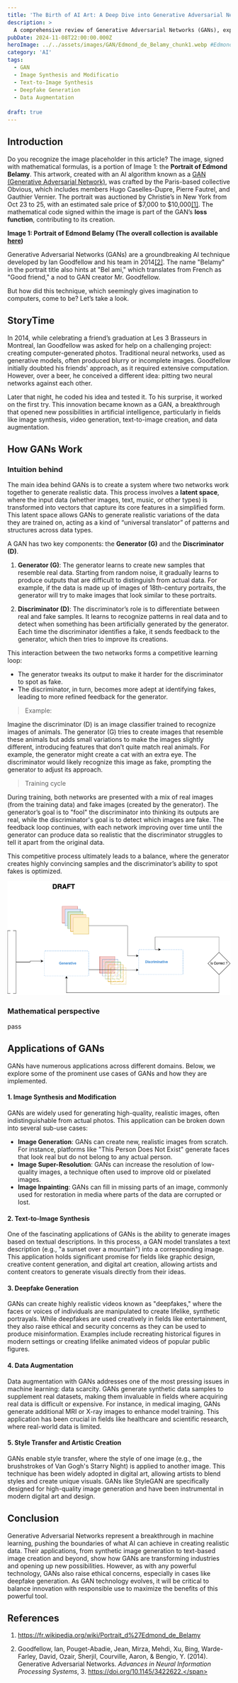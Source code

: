 ```yaml
---
title: 'The Birth of AI Art: A Deep Dive into Generative Adversarial Networks (GAN)'
description: >
  A comprehensive review of Generative Adversarial Networks (GANs), exploring their architecture, functioning, and various applications in fields like image generation, text synthesis, and data augmentation.
pubDate: 2024-11-08T22:00:00.000Z
heroImage: ../../assets/images/GAN/Edmond_de_Belamy_chunk1.webp #Edmond_de_Belamy.png
category: 'AI'
tags:
  - GAN
  - Image Synthesis and Modificatio
  - Text-to-Image Synthesis
  - Deepfake Generation
  - Data Augmentation
  
draft: true
---
```

## Introduction

Do you recognize the image placeholder in this article? The image, signed with mathematical formulas, is a portion of Image 1: the **Portrait of Edmond Belamy**. This artwork, created with an AI algorithm known as a <a href="#reference-2" class="cst">GAN (Generative Adversarial Network)</a>, was crafted by the Paris-based collective Obvious, which includes members Hugo Caselles-Dupre, Pierre Fautrel, and Gauthier Vernier. The portrait was auctioned by Christie’s in New York from Oct 23 to 25, with an estimated sale price of \$7,000 to \$10,000<a href="#reference-1" class="cst">[1]</a>. The mathematical code signed within the image is part of the GAN’s **loss function**, contributing to its creation.

<div class="slideshow-container">
  <div class="mySlides fade">
    <img src="../../assets/images/GAN/Edmond_de_Belamy_1.webp" style="width:100%">
  </div>

  <div class="mySlides fade">
    <img src="../../assets/images/GAN/Edmond_de_Belamy_1.webp" style="width:100%">
  </div>

  <div class="mySlides fade">
    <img src="../../assets/images/GAN/Edmond_de_Belamy_1.webp" style="width:100%">
  </div>
</div>

<style>
  .slideshow-container {
    position: relative;
    max-width: 100%;
    margin: auto;
  }
  
  .mySlides {
    display: none;
  }
  
  .mySlides img {
    width: 100%;
    height: auto;
  }

  /* Optional: Add animation */
  .fade {
    -webkit-animation-name: fade;
    -webkit-animation-duration: 1.5s;
    animation-name: fade;
    animation-duration: 1.5s;
  }
  
  @-webkit-keyframes fade {
    from {opacity: .4} 
    to {opacity: 1}
  }
  
  @keyframes fade {
    from {opacity: .4} 
    to {opacity: 1}
  }
</style>

<script>
  let slideIndex = 0;
  showSlides();

  function showSlides() {
    let slides = document.getElementsByClassName("mySlides");
    for (let i = 0; i < slides.length; i++) {
      slides[i].style.display = "none";  
    }
    slideIndex++;
    if (slideIndex > slides.length) {slideIndex = 1}    
    slides[slideIndex-1].style.display = "block";  
    setTimeout(showSlides, 3000); // Change image every 3 seconds
  }
</script>

<!-- ![Portrait of Edmond Belamy](../../assets/images/GAN/Edmond_de_Belamy_2.webp)   -->
**Image 1: Portrait of Edmond Belamy (The overall collection is available <a href="https://obvious-art.com/la-famille-belamy/" target="_blank">here</a>)**

Generative Adversarial Networks (GANs) are a groundbreaking AI technique developed by Ian Goodfellow and his team in 2014<a href="#reference-2" class="cst">[2]</a>. The name "Belamy" in the portrait title also hints at "Bel ami," which translates from French as "Good friend," a nod to GAN creator Mr. Goodfellow.

But how did this technique, which seemingly gives imagination to computers, come to be? Let’s take a look.

## StoryTime

In 2014, while celebrating a friend’s graduation at Les 3 Brasseurs in Montreal, Ian Goodfellow was asked for help on a challenging project: creating computer-generated photos. Traditional neural networks, used as generative models, often produced blurry or incomplete images. Goodfellow initially doubted his friends' approach, as it required extensive computation. However, over a beer, he conceived a different idea: pitting two neural networks against each other. 

Later that night, he coded his idea and tested it. To his surprise, it worked on the first try. This innovation became known as a GAN, a breakthrough that opened new possibilities in artificial intelligence, particularly in fields like image synthesis, video generation, text-to-image creation, and data augmentation.

## How GANs Work

### Intuition behind

The main idea behind GANs is to create a system where two networks work together to generate realistic data. This process involves a **latent space**, where the input data (whether images, text, music, or other types) is transformed into vectors that capture its core features in a simplified form. This latent space allows GANs to generate realistic variations of the data they are trained on, acting as a kind of “universal translator” of patterns and structures across data types.

A GAN has two key components: the **Generator (G)** and the **Discriminator (D)**. 

1. **Generator (G)**: The generator learns to create new samples that resemble real data. Starting from random noise, it gradually learns to produce outputs that are difficult to distinguish from actual data. For example, if the data is made up of images of 18th-century portraits, the generator will try to make images that look similar to these portraits.

2. **Discriminator (D)**: The discriminator’s role is to differentiate between real and fake samples. It learns to recognize patterns in real data and to detect when something has been artificially generated by the generator. Each time the discriminator identifies a fake, it sends feedback to the generator, which then tries to improve its creations.

This interaction between the two networks forms a competitive learning loop:

- The generator tweaks its output to make it harder for the discriminator to spot as fake.
- The discriminator, in turn, becomes more adept at identifying fakes, leading to more refined feedback for the generator.

>Example:

Imagine the discriminator (D) is an image classifier trained to recognize images of animals. The generator (G) tries to create images that resemble these animals but adds small variations to make the images slightly different, introducing features that don’t quite match real animals. For example, the generator might create a cat with an extra eye. The discriminator would likely recognize this image as fake, prompting the generator to adjust its approach.

> Training cycle

During training, both networks are presented with a mix of real images (from the training data) and fake images (created by the generator). The generator’s goal is to "fool" the discriminator into thinking its outputs are real, while the discriminator's goal is to detect which images are fake. The feedback loop continues, with each network improving over time until the generator can produce data so realistic that the discriminator struggles to tell it apart from the original data.

This competitive process ultimately leads to a balance, where the generator creates highly convincing samples and the discriminator’s ability to spot fakes is optimized.

![Basic GAN Illustration](../../assets/images/GAN/GAN_architecture.drawio.png)





<!-- ----

The intuition is to develop and algorithms involved take input data and recast it as vectors in something called Latent Space. Here, all data is of a similar nature, whether it be images, text, music, or any other material. Because of this zero-level of interpretation, the model can be a kind of ‘Universal Translator’, and cross boundaries that humans could not. These processes will then inspire and inform artists in entirely new ways, allowing them to create completely original artworks.

According  <a href="#reference-2" class="cst">[2]</a> the idea of a GAN is that you train a network (G) to look for patterns in a specific dataset (like pictures of 18th century portraits or .. or ...) and get it to generate copies. Then, a second network called a discriminator (D) judges its work, and if it can spot the difference between the originals and the new sample, it sends it back. The first network then tweaks its data and tries to sneak it past the discriminator again. It repeats this until the generator network is creating passable fakes. 

![Portrait of Edmond Belamy](../../assets/images/GAN/GAN_Architecture.png) 

The first neural net is called the Discriminator (D) and is the net that has to undergo training. D is the classifier that will do the heavy lifting during the normal operation once the training is complete. The second network is called the Generator (G) and is tasked to generate random samples that resemble real samples with a twist rendering them as fake samples.

As an example, consider an image classifier (D) designed to identify a series of images depicting various animals or birds or things . Now consider an adversary (G) with the mission to fool (D) using carefully crafted images that look almost right but not quite. This is done by picking a legitimate sample randomly from training set (latent space) and synthesiging a new image by randomly altering its features (by adding random noise). As an example, G can fetch the image of a cat and can add an extra eye to the image converting it to a false sample. The result is an image very similar to a normal cat with the exception of the number of eye

![Portrait of Edmond Belamy](../../assets/images/GAN/GAN_simple_illustration.png) 

During training, D is presented with a random mix of legitimate images from training data as well as fake images generated by G. Its task is to identify correct and fake inputs. Based on the outcome, both machines try to fine-tune their parameters and become better in what they do. If D makes the right prediction, G updates its parameters in order to generate better fake samples to fool D. If D’s prediction is incorrect, it tries to learn from its mistake to avoid similar mistakes in the future. The reward for net D is the number of right predictions and the reward for G is the number D’s errors. This process continues until an equilibrium is established and D’s training is optimized. -->

### Mathematical perspective
pass

## Applications of GANs

GANs have numerous applications across different domains. Below, we explore some of the prominent use cases of GANs and how they are implemented.

#### 1. **Image Synthesis and Modification**

GANs are widely used for generating high-quality, realistic images, often indistinguishable from actual photos. This application can be broken down into several sub-use cases:
   - **Image Generation**: GANs can create new, realistic images from scratch. For instance, platforms like "This Person Does Not Exist" generate faces that look real but do not belong to any actual person.
   - **Image Super-Resolution**: GANs can increase the resolution of low-quality images, a technique often used to improve old or pixelated images.
   - **Image Inpainting**: GANs can fill in missing parts of an image, commonly used for restoration in media where parts of the data are corrupted or lost.

#### 2. **Text-to-Image Synthesis**

One of the fascinating applications of GANs is the ability to generate images based on textual descriptions. In this process, a GAN model translates a text description (e.g., "a sunset over a mountain") into a corresponding image. This application holds significant promise for fields like graphic design, creative content generation, and digital art creation, allowing artists and content creators to generate visuals directly from their ideas.

#### 3. **Deepfake Generation**

GANs can create highly realistic videos known as "deepfakes," where the faces or voices of individuals are manipulated to create lifelike, synthetic portrayals. While deepfakes are used creatively in fields like entertainment, they also raise ethical and security concerns as they can be used to produce misinformation. Examples include recreating historical figures in modern settings or creating lifelike animated videos of popular public figures.

#### 4. **Data Augmentation**

Data augmentation with GANs addresses one of the most pressing issues in machine learning: data scarcity. GANs generate synthetic data samples to supplement real datasets, making them invaluable in fields where acquiring real data is difficult or expensive. For instance, in medical imaging, GANs generate additional MRI or X-ray images to enhance model training. This application has been crucial in fields like healthcare and scientific research, where real-world data is limited.

#### 5. **Style Transfer and Artistic Creation**

GANs enable style transfer, where the style of one image (e.g., the brushstrokes of Van Gogh's Starry Night) is applied to another image. This technique has been widely adopted in digital art, allowing artists to blend styles and create unique visuals. GANs like StyleGAN are specifically designed for high-quality image generation and have been instrumental in modern digital art and design.

## Conclusion

Generative Adversarial Networks represent a breakthrough in machine learning, pushing the boundaries of what AI can achieve in creating realistic data. Their applications, from synthetic image generation to text-based image creation and beyond, show how GANs are transforming industries and opening up new possibilities. However, as with any powerful technology, GANs also raise ethical concerns, especially in cases like deepfake generation. As GAN technology evolves, it will be critical to balance innovation with responsible use to maximize the benefits of this powerful tool.

## References

1. <span id="reference-2">https://fr.wikipedia.org/wiki/Portrait_d%27Edmond_de_Belamy</span>

2. <span id="reference-2">Goodfellow, Ian, Pouget-Abadie, Jean, Mirza, Mehdi, Xu, Bing, Warde-Farley, David, Ozair, Sherjil, Courville, Aaron, & Bengio, Y. (2014). Generative Adversarial Networks. *Advances in Neural Information Processing Systems*, 3. https://doi.org/10.1145/3422622.</span>